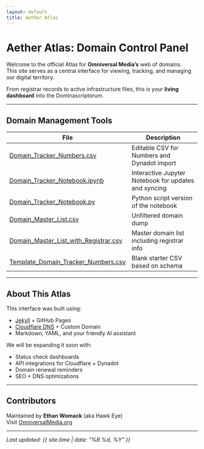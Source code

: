 ```yaml
---
layout: default
title: Aether Atlas
---
```


# Aether Atlas: Domain Control Panel

Welcome to the official Atlas for **Omniversal Media’s** web of domains.  
This site serves as a central interface for viewing, tracking, and managing our digital territory.

From registrar records to active infrastructure files, this is your **living dashboard** into the Dominascriptorum.

---

## Domain Management Tools

| File | Description |
|------|-------------|
| [Domain_Tracker_Numbers.csv](Domain_Tracker_Numbers.csv) | Editable CSV for Numbers and Dynadot import |
| [Domain_Tracker_Notebook.ipynb](Domain_Tracker_Notebook.ipynb) | Interactive Jupyter Notebook for updates and syncing |
| [Domain_Tracker_Notebook.py](Domain_Tracker_Notebook.py) | Python script version of the notebook |
| [Domain_Master_List.csv](Domain_Master_List.csv) | Unfiltered domain dump |
| [Domain_Master_List_with_Registrar.csv](Domain_Master_List_with_Registrar.csv) | Master domain list including registrar info |
| [Template_Domain_Tracker_Numbers.csv](Template_Domain_Tracker_Numbers.csv) | Blank starter CSV based on schema |

---

## About This Atlas

This interface was built using:

- [Jekyll](https://jekyllrb.com/) + GitHub Pages  
- [Cloudflare DNS](https://dash.cloudflare.com) + Custom Domain  
- Markdown, YAML, and your friendly AI assistant

We will be expanding it soon with:

- Status check dashboards  
- API integrations for Cloudflare + Dynadot  
- Domain renewal reminders  
- SEO + DNS optimizations

---

## Contributors

Maintained by **Ethan Womack** (aka Hawk Eye)  
Visit [OmniversalMedia.org](https://omniversalmedia.org)

---

_Last updated: {{ site.time | date: "%B %d, %Y" }}_ 
